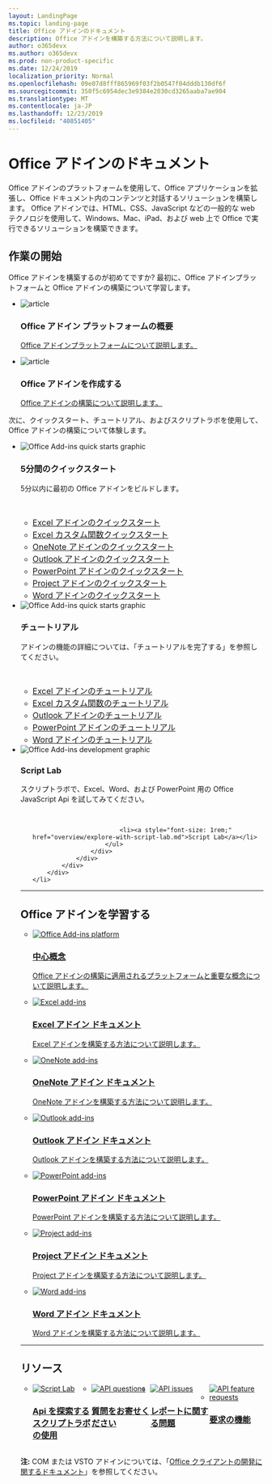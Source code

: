 ```yaml
---
layout: LandingPage
ms.topic: landing-page
title: Office アドインのドキュメント
description: Office アドインを構築する方法について説明します。
author: o365devx
ms.author: o365devx
ms.prod: non-product-specific
ms.date: 12/24/2019
localization_priority: Normal
ms.openlocfilehash: 09e07d8fff865969f03f2b0547f04dddb130df6f
ms.sourcegitcommit: 350f5c6954dec3e9384e2030cd3265aaba7ae904
ms.translationtype: MT
ms.contentlocale: ja-JP
ms.lasthandoff: 12/23/2019
ms.locfileid: "40851405"
---
```

# <a name="office-add-ins-documentation"></a>Office アドインのドキュメント

Office アドインのプラットフォームを使用して、Office アプリケーションを拡張し、Office ドキュメント内のコンテンツと対話するソリューションを構築します。 Office アドインでは、HTML、CSS、JavaScript などの一般的な web テクノロジを使用して、Windows、Mac、iPad、および web 上で Office で実行できるソリューションを構築できます。

<h2>作業の開始</h2>

<p>Office アドインを構築するのが初めてですか? 最初に、Office アドインプラットフォームと Office アドインの構築について学習します。</p>

<ul class="panelContent cardsF cols cols3">
    <li>
        <div class="cardSize">
            <div class="cardPadding">
                <div class="card">
                    <div class="cardImageOuter">
                        <div class="cardImage">
                            <img src="images/index-landing-page/i_article.svg" alt="article" />
                        </div>
                    </div>
                    <div class="cardText">
                        <h3>Office アドイン プラットフォームの概要</h3>
                        <p><a href="overview/office-add-ins.md">Office アドインプラットフォームについて説明します。</a></p>
                    </div>
                </div>
            </div>
        </div>
    </li>
    <li>
        <div class="cardSize">
            <div class="cardPadding">
                <div class="card">
                    <div class="cardImageOuter">
                        <div class="cardImage">
                            <img src="images/index-landing-page/i_article.svg" alt="article" />
                        </div>
                    </div>
                    <div class="cardText">
                        <h3>Office アドインを作成する</h3>
                        <p><a href="overview/office-add-ins-fundamentals.md">Office アドインの構築について説明します。</a></p>
                    </div>
                </div>
            </div>
        </div>
    </li>
</ul>

<p>次に、クイックスタート、チュートリアル、およびスクリプトラボを使用して、Office アドインの構築について体験します。</p>

<ul class="cardsK panelContent cols cols3">
    <li>
        <div class="cardSize">
            <div class="cardPadding">
                <div class="card">
                    <div class="cardImageOuter">
                        <div class="cardImage bgdAccent1">
                            <img src="images/index-landing-page/get-started.svg" alt="Office Add-ins quick starts graphic" data-linktype="external" class="x-hidden-focus"/>
                        </div>
                    </div>
                    <div class="cardText">
                        <h3>5分間のクイックスタート</h3>
                        <p>5分以内に最初の Office アドインをビルドします。</p>
                        <br/>
                        <ul>
                            <li><a style="font-size: 1rem;" href="quickstarts/excel-quickstart-jquery.md">Excel アドインのクイックスタート</a></li>
                            <li><a style="font-size: 1rem;" href="quickstarts/excel-custom-functions-quickstart.md">Excel カスタム関数クイックスタート</a></li>
                            <li><a style="font-size: 1rem;" href="quickstarts/onenote-quickstart.md">OneNote アドインのクイックスタート</a></li>
                            <li><a style="font-size: 1rem;" href="/outlook/add-ins/quick-start?context=office/dev/add-ins/context">Outlook アドインのクイックスタート</a></li>
                            <li><a style="font-size: 1rem;" href="quickstarts/powerpoint-quickstart.md">PowerPoint アドインのクイックスタート</a></li>
                            <li><a style="font-size: 1rem;" href="quickstarts/project-quickstart.md">Project アドインのクイックスタート</a></li>
                            <li><a style="font-size: 1rem;" href="quickstarts/word-quickstart.md">Word アドインのクイックスタート</a></li>
                        </ul>
                    </div>
                </div>
            </div>
        </div>
    </li>
    <li>
        <div class="cardSize">
            <div class="cardPadding">
                <div class="card">
                    <div class="cardImageOuter">
                        <div class="cardImage bgdAccent1">
                            <img src="images/index-landing-page/get-started-2.svg" alt="Office Add-ins quick starts graphic" data-linktype="external" class="x-hidden-focus"/>
                        </div>
                    </div>
                    <div class="cardText">
                        <h3>チュートリアル</h3>
                        <p>アドインの機能の詳細については、「チュートリアルを完了する」を参照してください。</p>
                        <br/>
                        <ul>
                            <li><a style="font-size: 1rem;" href="tutorials/excel-tutorial.md">Excel アドインのチュートリアル</a></li>
                            <li><a style="font-size: 1rem;" href="tutorials/excel-tutorial-create-custom-functions.md">Excel カスタム関数のチュートリアル</a></li>
                            <li><a style="font-size: 1rem;" href="/outlook/add-ins/addin-tutorial?context=office/dev/add-ins/context">Outlook アドインのチュートリアル</a></li>
                            <li><a style="font-size: 1rem;" href="tutorials/powerpoint-tutorial.md">PowerPoint アドインのチュートリアル</a></li>
                            <li><a style="font-size: 1rem;" href="tutorials/word-tutorial.md">Word アドインのチュートリアル</a></li>
                        </ul>
                    </div>
                </div>
            </div>
        </div>
    </li>
    <li>
        <div class="cardSize">
            <div class="cardPadding">
                <div class="card">
                    <div class="cardImageOuter">
                        <div class="cardImage bgdAccent1">
                            <img src="images/index-landing-page/monitor-with-code.svg" alt="Office Add-ins development graphic" data-linktype="external" class="x-hidden-focus"/>
                        </div>
                    </div>
                    <div class="cardText">
                        <h3>Script Lab</h3>
                        <p>スクリプトラボで、Excel、Word、および PowerPoint 用の Office JavaScript Api を試してみてください。</p>
                        <br/>
                        <ul style="list-style: none!important;">
                        
                            <li><a style="font-size: 1rem;" href="overview/explore-with-script-lab.md">Script Lab</a></li>
                        </ul>
                    </div>
                </div>
            </div>
        </div>
    </li>
</ul>

---

<h2>Office アドインを学習する</h2>

<ul class="cardsM cols cols1">
    <li>
        <a class="card x-hidden-focus" href="overview/office-add-ins.md">
            <div class="cardImageOuter">
                <div class="cardImage">
                    <img src="images/index/blocks.svg" alt="Office Add-ins platform" />
                </div>
            </div>
            <div class="cardText">
                <h3>中心概念</h3>
                <p>Office アドインの構築に適用されるプラットフォームと重要な概念について説明します。</p>
            </div>
        </a>
    </li>
</ul>
<ul class="cardsM cols cols3">
    <li>
        <a class="card x-hidden-focus" href="excel/index.md">
        <div class="cardImageOuter">
            <div class="cardImage">
                <img src="images/index/logo-excel.svg" alt="Excel add-ins" />
            </div>
        </div>
        <div class="cardText">
            <h3>Excel アドイン ドキュメント</h3>
            <p>Excel アドインを構築する方法について説明します。</p>
        </div>
        </a>
    </li>
    <li>
        <a class="card x-hidden-focus" href="onenote/index.md">
        <div class="cardImageOuter">
            <div class="cardImage">
                <img src="images/index/logo-onenote.svg" alt="OneNote add-ins" />
            </div>
        </div>
        <div class="cardText">
            <h3>OneNote アドイン ドキュメント</h3>
            <p>OneNote アドインを構築する方法について説明します。</p>
        </div>
        </a>
    </li>
    <li>
        <a class="card x-hidden-focus" href="outlook/index.md">
        <div class="cardImageOuter">
            <div class="cardImage">
                <img src="images/index/logo-outlook.svg" alt="Outlook add-ins" />
            </div>
        </div>
        <div class="cardText">
            <h3>Outlook アドイン ドキュメント</h3>
            <p>Outlook アドインを構築する方法について説明します。</p>
        </div>
        </a>
    </li>
    <li>
        <a class="card x-hidden-focus" href="powerpoint/index.md">
        <div class="cardImageOuter">
            <div class="cardImage">
                <img src="images/index/logo-powerpoint.svg" alt="PowerPoint add-ins" />
            </div>
        </div>
        <div class="cardText">
            <h3>PowerPoint アドイン ドキュメント</h3>
            <p>PowerPoint アドインを構築する方法について説明します。</p>
        </div>
        </a>
    </li>
    <li>
        <a class="card x-hidden-focus" href="project/index.md">
        <div class="cardImageOuter">
            <div class="cardImage">
                <img src="images/index/logo-project-server.svg" alt="Project add-ins" />
            </div>
        </div>
        <div class="cardText">
            <h3>Project アドイン ドキュメント</h3>
            <p>Project アドインを構築する方法について説明します。</p>
        </div>
        </a>
    </li>
    <li>
        <a class="card x-hidden-focus" href="word/index.md">
        <div class="cardImageOuter">
            <div class="cardImage">
                <img src="images/index/logo-word.svg" alt="Word add-ins" />
            </div>
        </div>
        <div class="cardText">
            <h3>Word アドイン ドキュメント</h3>
            <p>Word アドインを構築する方法について説明します。</p>
        </div>
        </a>
    </li>
</ul>

---

<h2>リソース</h2>
<ul class="panelContent cardsF cols cols4" style="display:flex!important;">
    <li>
        <div class="cardSize">
            <div class="cardPadding">
                <div class="card">
                    <div class="cardImageOuter">
                        <div class="cardImage">
                            <a href="overview/explore-with-script-lab.md"><img src="images/index/ScriptLabLogoColor.svg" alt="Script Lab" /></a>
                        </div>
                    </div>
                    <div class="cardText">
                        <a href="overview/explore-with-script-lab.md"><h3>Api を探索する<br/>スクリプトラボの使用</h3></a>
                    </div>
                </div>
            </div>
        </div>
    </li>
    <li>
        <div class="cardSize">
            <div class="cardPadding">
                <div class="card">
                    <div class="cardImageOuter">
                        <div class="cardImage">
                            <a href="https://stackoverflow.com/questions/tagged/office-js"><img src="images/index/i_support.svg" alt="API questions" /></a>
                        </div>
                    </div>
                    <div class="cardText">
                        <a href="https://stackoverflow.com/questions/tagged/office-js" target="_blank"><h3>質問をお寄せください</h3></a>
                    </div>
                </div>
            </div>
        </div>
    </li>
    <li>
        <div class="cardSize">
            <div class="cardPadding">
                <div class="card">
                    <div class="cardImageOuter">
                        <div class="cardImage">
                            <a href="https://github.com/officedev/office-js/issues" target="_blank"><img src="images/index/i_bug.svg" alt="API issues" /></a>
                        </div>
                    </div>
                    <div class="cardText">
                        <a href="https://github.com/officedev/office-js/issues" target="_blank"><h3>レポートに関する問題</h3></a>
                    </div>
                </div>
            </div>
        </div>
    </li>
    <li>
        <div class="cardSize">
            <div class="cardPadding">
                <div class="card">
                    <div class="cardImageOuter">
                        <div class="cardImage">
                            <a href="https://officespdev.uservoice.com/" target="_blank"><img src="images/index/i_feedback.svg" alt="API feature requests" /></a>
                        </div>
                    </div>
                    <div class="cardText">
                        <a href="https://officespdev.uservoice.com/" target="_blank"><h3>要求の機能</h3></a>
                    </div>
                </div>
            </div>
        </div>
    </li>
</ul>
<p><b>注:</b> COM または VSTO アドインについては、「<a href="/office/client-developer/office-client-development" target="_blank">Office クライアントの開発に関するドキュメント</a>」を参照してください。</p>